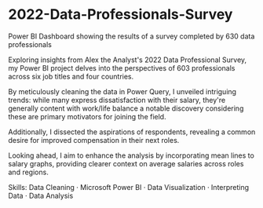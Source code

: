 # 2022-Data-Professionals-Survey
Power BI Dashboard showing the results of a survey completed by 630 data professionals

Exploring insights from Alex the Analyst's 2022 Data Professional Survey, my Power BI project delves into the perspectives of 603 professionals across six job titles and four countries. 

By meticulously cleaning the data in Power Query, I unveiled intriguing trends: while many express dissatisfaction with their salary, they're generally content with work/life balance a notable discovery considering these are primary motivators for joining the field. 

Additionally, I dissected the aspirations of respondents, revealing a common desire for improved compensation in their next roles. 

Looking ahead, I aim to enhance the analysis by incorporating mean lines to salary graphs, providing clearer context on average salaries across roles and regions. 

Skills: Data Cleaning · Microsoft Power BI · Data Visualization · Interpreting Data · Data Analysis
